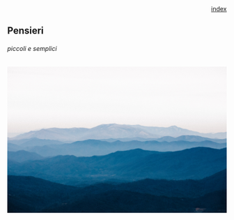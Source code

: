 <!--<style>
body {
  padding: 25px;
  background-color: white;
  color: black;
  font-size: 25px;
}

<!--.dark-mode {
  background-color: #212426;
  color: #85adc7;
}-->

<!--.button {
  font-size: 10px;
  border-radius: 10px;
  border: none;
  background-color: white;
} 
  
</style> -->

<!--<button class="button" onclick="myFunction()"><img src="day_night.png" alt="Light/Dark" width="35" height="35"></button>-->

<!--<script>
function myFunction() {
   var element = document.body;
   element.classList.toggle("dark-mode");
}
</script>--> <link rel="apple-touch-icon" sizes="128x128" href="gt.PNG">

<div align="right"><a href="indice">index</a></div>

## **Pensieri** 

<!--_/θɔːt/_

1. an idea or opinion produced by thinking, or occurring suddenly in the mind.
2. the action or process of thinking.-->


###### piccoli e semplici

![heaven](https://raw.githubusercontent.com/giacomotampella/Thoughts/gh-pages/heaven.jpg "heaven")

<!--[Thought #1 - School at the time of Covid](school_covid_en.md) 
###### April 9, 2021 - 18:36 - Italy-->

<!--[Pensiero #1 - La scuola al tempo del Covid](school_covid_it.md) 
###### 9 Aprile 2021 - 18:36 - Italia-->

<!-- ---------------------------------------------------------------------------------------------------------------------------- -->

<!--[Thought #2 - Meaning of Life](meaning_of_life_en.md)-->

<!--[Pensiero #2 - Senso della Vita](meaning_of_life_it.md) 
###### 8 Aprile 2021 - 20:50 - Italia

----------------------------------------------------------------------------------------------------------------------------

[Pensiero #3 - Come dovrebbe essere realmente la scuola](scuola)
###### 13 Aprile 2021 - 19:40 - Italia-->

<!--[Twitter Live Feed](live_feed.md) <a href="https://twitter.com/GTampella?ref_src=twsrc%5Etfw" class="twitter-follow-button" data-show-count="false">Follow @GTampella</a><script async src="https://platform.twitter.com/widgets.js" charset="utf-8"></script>-->
